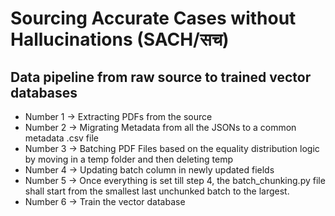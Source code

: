 # Sourcing Accurate Cases without Hallucinations (SACH/सच)

## Data pipeline from raw source to trained vector databases

- Number 1 -> Extracting PDFs from the source
- Number 2 -> Migrating Metadata from all the JSONs to a common metadata .csv file
- Number 3 -> Batching PDF Files based on the equality distribution logic by moving in a temp folder and then deleting temp
- Number 4 -> Updating batch column in newly updated fields
- Number 5 -> Once everything is set till step 4, the batch_chunking.py file shall start from the smallest last unchunked batch to the largest.
- Number 6 -> Train the vector database
